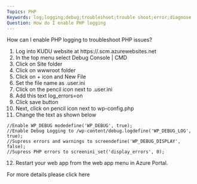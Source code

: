 ```yaml
---
Topics: PHP 
Keywords: log;logging;debug;troubleshoot;trouble shoot;error;diagnose 
Question: How do I enable PHP logging
---
```


How can I enable PHP logging to troubleshoot PHP issues?

1. Log into KUDU website at https://<yourwebsitename>.scm.azurewebsites.net
2. In the top menu select Debug Console | CMD
3. Click on Site folder
4. Click on wwwroot folder
5. Click on + icon and New File
6. Set the file name as .user.ini
7. Click on the pencil icon next to .user.ini
8. Add this text log_errors=on
9. Click save button
10. Next, click on pencil icon next to wp-config.php
11. Change the text as shown below
```
//Enable WP_DEBUG modedefine('WP_DEBUG', true);
//Enable Debug Logging to /wp-content/debug.logdefine('WP_DEBUG_LOG', true);
//Supress errors and warnings to screendefine('WP_DEBUG_DISPLAY', false);
//Supress PHP errors to screenini_set('display_errors', 0);
```
12. Restart your web app from the web app menu in Azure Portal.

For more details please click here
